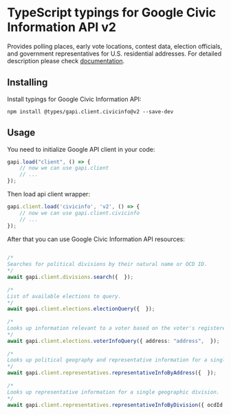 # TypeScript typings for Google Civic Information API v2
Provides polling places, early vote locations, contest data, election officials, and government representatives for U.S. residential addresses.
For detailed description please check [documentation](https://developers.google.com/civic-information).

## Installing

Install typings for Google Civic Information API:
```
npm install @types/gapi.client.civicinfo@v2 --save-dev
```

## Usage

You need to initialize Google API client in your code:
```typescript
gapi.load("client", () => { 
    // now we can use gapi.client
    // ... 
});
```

Then load api client wrapper:
```typescript
gapi.client.load('civicinfo', 'v2', () => {
    // now we can use gapi.client.civicinfo
    // ... 
});
```



After that you can use Google Civic Information API resources:

```typescript 
    
/* 
Searches for political divisions by their natural name or OCD ID.  
*/
await gapi.client.divisions.search({  }); 
    
/* 
List of available elections to query.  
*/
await gapi.client.elections.electionQuery({  }); 
    
/* 
Looks up information relevant to a voter based on the voter's registered address.  
*/
await gapi.client.elections.voterInfoQuery({ address: "address",  }); 
    
/* 
Looks up political geography and representative information for a single address.  
*/
await gapi.client.representatives.representativeInfoByAddress({  }); 
    
/* 
Looks up representative information for a single geographic division.  
*/
await gapi.client.representatives.representativeInfoByDivision({ ocdId: "ocdId",  });
```
